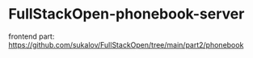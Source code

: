 # FullStackOpen-phonebook-server

frontend part: https://github.com/sukalov/FullStackOpen/tree/main/part2/phonebook
